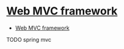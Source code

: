 # [Web MVC framework](https://docs.spring.io/spring-framework/docs/3.2.x/spring-framework-reference/html/mvc.html)

- [Web MVC framework](#web-mvc-framework)














TODO spring mvc